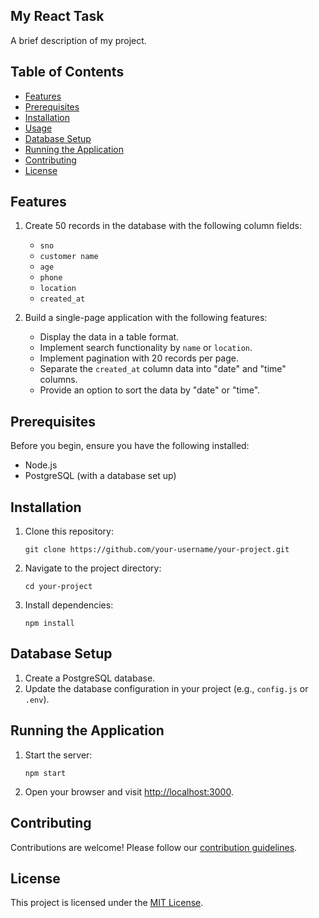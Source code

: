 ## My React Task

A brief description of my project.

## Table of Contents

- [Features](#features)
- [Prerequisites](#prerequisites)
- [Installation](#installation)
- [Usage](#usage)
- [Database Setup](#database-setup)
- [Running the Application](#running-the-application)
- [Contributing](#contributing)
- [License](#license)

## Features

1. Create 50 records in the database with the following column fields:
   - `sno`
   - `customer name`
   - `age`
   - `phone`
   - `location`
   - `created_at`

2. Build a single-page application with the following features:
   - Display the data in a table format.
   - Implement search functionality by `name` or `location`.
   - Implement pagination with 20 records per page.
   - Separate the `created_at` column data into "date" and "time" columns.
   - Provide an option to sort the data by "date" or "time".

## Prerequisites

Before you begin, ensure you have the following installed:

- Node.js
- PostgreSQL (with a database set up)

## Installation

1. Clone this repository:
   ```
   git clone https://github.com/your-username/your-project.git
   ```

2. Navigate to the project directory:
   ```
   cd your-project
   ```

3. Install dependencies:
   ```
   npm install
   ```

## Database Setup

1. Create a PostgreSQL database.
2. Update the database configuration in your project (e.g., `config.js` or `.env`).

## Running the Application

1. Start the server:
   ```
   npm start
   ```

2. Open your browser and visit [http://localhost:3000](http://localhost:3000).

## Contributing

Contributions are welcome! Please follow our [contribution guidelines](CONTRIBUTING.md).

## License

This project is licensed under the [MIT License](LICENSE).
